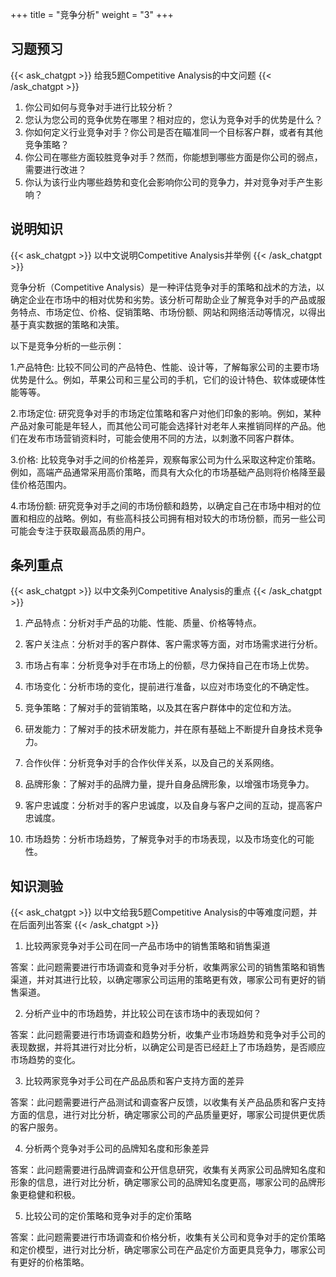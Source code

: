 +++
title = "竞争分析"
weight = "3"
+++
## 习题预习
{{< ask_chatgpt >}}
给我5题Competitive Analysis的中文问题
{{< /ask_chatgpt >}}



1. 你公司如何与竞争对手进行比较分析？
2. 您认为您公司的竞争优势在哪里？相对应的，您认为竞争对手的优势是什么？
3. 你如何定义行业竞争对手？你公司是否在瞄准同一个目标客户群，或者有其他竞争策略？
4. 你公司在哪些方面较胜竞争对手？然而，你能想到哪些方面是你公司的弱点，需要进行改进？
5. 你认为该行业内哪些趋势和变化会影响你公司的竞争力，并对竞争对手产生影响？   

## 说明知识
{{< ask_chatgpt >}}
以中文说明Competitive Analysis并举例
{{< /ask_chatgpt >}}



竞争分析（Competitive Analysis）是一种评估竞争对手的策略和战术的方法，以确定企业在市场中的相对优势和劣势。该分析可帮助企业了解竞争对手的产品或服务特点、市场定位、价格、促销策略、市场份额、网站和网络活动等情况，以得出基于真实数据的策略和决策。

以下是竞争分析的一些示例：

1.产品特色: 比较不同公司的产品特色、性能、设计等，了解每家公司的主要市场优势是什么。例如，苹果公司和三星公司的手机，它们的设计特色、软体或硬体性能等等。

2.市场定位: 研究竞争对手的市场定位策略和客户对他们印象的影响。例如，某种产品对象可能是年轻人，而其他公司可能会选择针对老年人来推销同样的产品。他们在发布市场营销资料时，可能会使用不同的方法，以刺激不同客户群体。

3.价格: 比较竞争对手之间的价格差异，观察每家公司为什么采取这种定价策略。例如，高端产品通常采用高价策略，而具有大众化的市场基础产品则将价格降至最佳价格范围内。

4.市场份额: 研究竞争对手之间的市场份额和趋势，以确定自己在市场中相对的位置和相应的战略。例如，有些高科技公司拥有相对较大的市场份额，而另一些公司可能会专注于获取最高品质的用户。   

## 条列重点
{{< ask_chatgpt >}}
以中文条列Competitive Analysis的重点
{{< /ask_chatgpt >}}



1. 产品特点：分析对手产品的功能、性能、质量、价格等特点。

2. 客户关注点：分析对手的客户群体、客户需求等方面，对市场需求进行分析。

3. 市场占有率：分析竞争对手在市场上的份额，尽力保持自己在市场上优势。

4. 市场变化：分析市场的变化，提前进行准备，以应对市场变化的不确定性。

5. 竞争策略：了解对手的营销策略，以及其在客户群体中的定位和方法。

6. 研发能力：了解对手的技术研发能力，并在原有基础上不断提升自身技术竞争力。

7. 合作伙伴：分析竞争对手的合作伙伴关系，以及自己的关系网络。

8. 品牌形象：了解对手的品牌力量，提升自身品牌形象，以增强市场竞争力。

9. 客户忠诚度：分析对手的客户忠诚度，以及自身与客户之间的互动，提高客户忠诚度。

10. 市场趋势：分析市场趋势，了解竞争对手的市场表现，以及市场变化的可能性。   

## 知识测验
{{< ask_chatgpt >}}
以中文给我5题Competitive Analysis的中等难度问题，并在后面列出答案
{{< /ask_chatgpt >}}



1. 比较两家竞争对手公司在同一产品市场中的销售策略和销售渠道

答案：此问题需要进行市场调查和竞争对手分析，收集两家公司的销售策略和销售渠道，并对其进行比较，以确定哪家公司运用的策略更有效，哪家公司有更好的销售渠道。

2. 分析产业中的市场趋势，并比较公司在该市场中的表现如何？

答案：此问题需要进行市场调查和趋势分析，收集产业市场趋势和竞争对手公司的表现数据，并将其进行对比分析，以确定公司是否已经赶上了市场趋势，是否顺应市场趋势的变化。

3. 比较两家竞争对手公司在产品品质和客户支持方面的差异

答案：此问题需要进行产品测试和调查客户反馈，以收集有关产品品质和客户支持方面的信息，进行对比分析，确定哪家公司的产品质量更好，哪家公司提供更优质的客户服务。

4. 分析两个竞争对手公司的品牌知名度和形象差异

答案：此问题需要进行品牌调查和公开信息研究，收集有关两家公司品牌知名度和形象的信息，进行对比分析，确定哪家公司的品牌知名度更高，哪家公司的品牌形象更稳健和积极。

5. 比较公司的定价策略和竞争对手的定价策略

答案：此问题需要进行市场调查和价格分析，收集有关公司和竞争对手的定价策略和定价模型，进行对比分析，确定哪家公司在产品定价方面更具竞争力，哪家公司有更好的价格策略。   

